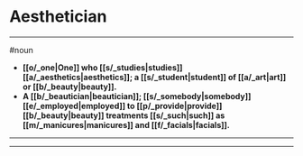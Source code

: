 # Aesthetician
---
#noun
- **[[o/_one|One]] who [[s/_studies|studies]] [[a/_aesthetics|aesthetics]]; a [[s/_student|student]] of [[a/_art|art]] or [[b/_beauty|beauty]].**
- **A [[b/_beautician|beautician]]; [[s/_somebody|somebody]] [[e/_employed|employed]] to [[p/_provide|provide]] [[b/_beauty|beauty]] treatments [[s/_such|such]] as [[m/_manicures|manicures]] and [[f/_facials|facials]].**
---
---
